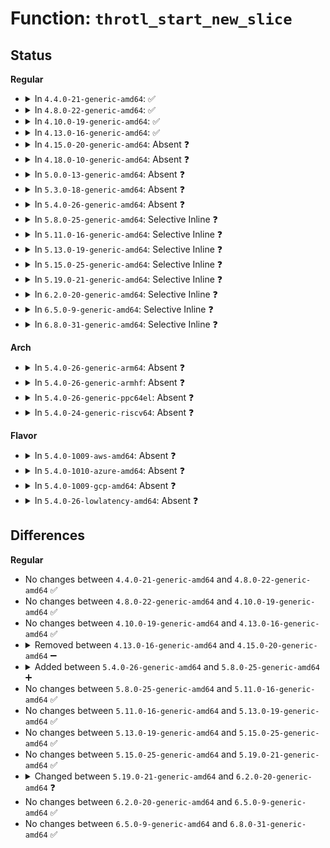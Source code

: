 # Function: <code>throtl_start_new_slice</code>

## Status
<b>Regular</b>
<ul>
<li>
<details>
<summary>In <code>4.4.0-21-generic-amd64</code>: ✅</summary>

```c
void throtl_start_new_slice(struct throtl_grp * tg, bool rw)
```

```json
{
  "name": "throtl_start_new_slice",
  "collision_type": "Unique Static",
  "inline_type": "No",
  "funcs": [
    {
      "addr": 18446744071582884256,
      "name": "throtl_start_new_slice",
      "external": false,
      "loc": "block/blk-throttle.c:572",
      "file": "block/blk-throttle.c",
      "inline": "seen, unknown",
      "caller_inline": [],
      "caller_func": [
        "block/blk-throttle.c:tg_may_dispatch",
        "block/blk-throttle.c:tg_conf_updated",
        "block/blk-throttle.c:tg_conf_updated"
      ]
    }
  ],
  "symbols": [
    {
      "addr": 18446744071582884256,
      "name": "throtl_start_new_slice",
      "section": ".text",
      "bind": "STB_LOCAL",
      "size": 533
    }
  ]
}
```
</details>
</li>
<li>
<details>
<summary>In <code>4.8.0-22-generic-amd64</code>: ✅</summary>

```c
void throtl_start_new_slice(struct throtl_grp * tg, bool rw)
```

```json
{
  "name": "throtl_start_new_slice",
  "collision_type": "Unique Static",
  "inline_type": "No",
  "funcs": [
    {
      "addr": 18446744071583170160,
      "name": "throtl_start_new_slice",
      "external": false,
      "loc": "block/blk-throttle.c:566",
      "file": "block/blk-throttle.c",
      "inline": "seen, unknown",
      "caller_inline": [],
      "caller_func": [
        "block/blk-throttle.c:tg_conf_updated",
        "block/blk-throttle.c:tg_conf_updated",
        "block/blk-throttle.c:tg_may_dispatch"
      ]
    }
  ],
  "symbols": [
    {
      "addr": 18446744071583170160,
      "name": "throtl_start_new_slice",
      "section": ".text",
      "bind": "STB_LOCAL",
      "size": 430
    }
  ]
}
```
</details>
</li>
<li>
<details>
<summary>In <code>4.10.0-19-generic-amd64</code>: ✅</summary>

```c
void throtl_start_new_slice(struct throtl_grp * tg, bool rw)
```

```json
{
  "name": "throtl_start_new_slice",
  "collision_type": "Unique Static",
  "inline_type": "No",
  "funcs": [
    {
      "addr": 18446744071583281120,
      "name": "throtl_start_new_slice",
      "external": false,
      "loc": "block/blk-throttle.c:566",
      "file": "block/blk-throttle.c",
      "inline": "seen, unknown",
      "caller_inline": [],
      "caller_func": [
        "block/blk-throttle.c:tg_conf_updated",
        "block/blk-throttle.c:tg_conf_updated",
        "block/blk-throttle.c:tg_may_dispatch"
      ]
    }
  ],
  "symbols": [
    {
      "addr": 18446744071583281120,
      "name": "throtl_start_new_slice",
      "section": ".text",
      "bind": "STB_LOCAL",
      "size": 357
    }
  ]
}
```
</details>
</li>
<li>
<details>
<summary>In <code>4.13.0-16-generic-amd64</code>: ✅</summary>

```c
void throtl_start_new_slice(struct throtl_grp * tg, bool rw)
```

```json
{
  "name": "throtl_start_new_slice",
  "collision_type": "Unique Static",
  "inline_type": "No",
  "funcs": [
    {
      "addr": 18446744071583338384,
      "name": "throtl_start_new_slice",
      "external": false,
      "loc": "block/blk-throttle.c:792",
      "file": "block/blk-throttle.c",
      "inline": "seen, unknown",
      "caller_inline": [],
      "caller_func": [
        "block/blk-throttle.c:tg_conf_updated",
        "block/blk-throttle.c:tg_conf_updated",
        "block/blk-throttle.c:tg_may_dispatch"
      ]
    }
  ],
  "symbols": [
    {
      "addr": 18446744071583338384,
      "name": "throtl_start_new_slice",
      "section": ".text",
      "bind": "STB_LOCAL",
      "size": 385
    }
  ]
}
```
</details>
</li>
<li>
<details>
<summary>In <code>4.15.0-20-generic-amd64</code>: Absent ❓</summary>

```json
{
  "name": "throtl_start_new_slice",
  "collision_type": "Unique Static",
  "inline_type": "Full",
  "funcs": [
    {
      "addr": 18446744071583525284,
      "name": "throtl_start_new_slice",
      "external": false,
      "loc": "block/blk-throttle.c:790",
      "file": "block/blk-throttle.c",
      "inline": "declared, inlined",
      "caller_inline": [
        "block/blk-throttle.c:tg_conf_updated",
        "block/blk-throttle.c:tg_conf_updated",
        "block/blk-throttle.c:tg_may_dispatch"
      ],
      "caller_func": []
    }
  ],
  "symbols": []
}
```
</details>
</li>
<li>
<details>
<summary>In <code>4.18.0-10-generic-amd64</code>: Absent ❓</summary>

```json
{
  "name": "throtl_start_new_slice",
  "collision_type": "Unique Static",
  "inline_type": "Full",
  "funcs": [
    {
      "addr": 18446744071583739624,
      "name": "throtl_start_new_slice",
      "external": false,
      "loc": "block/blk-throttle.c:788",
      "file": "block/blk-throttle.c",
      "inline": "declared, inlined",
      "caller_inline": [
        "block/blk-throttle.c:tg_conf_updated",
        "block/blk-throttle.c:tg_conf_updated",
        "block/blk-throttle.c:tg_may_dispatch"
      ],
      "caller_func": []
    }
  ],
  "symbols": []
}
```
</details>
</li>
<li>
<details>
<summary>In <code>5.0.0-13-generic-amd64</code>: Absent ❓</summary>

```json
{
  "name": "throtl_start_new_slice",
  "collision_type": "Unique Static",
  "inline_type": "Full",
  "funcs": [
    {
      "addr": 18446744071583847139,
      "name": "throtl_start_new_slice",
      "external": false,
      "loc": "block/blk-throttle.c:779",
      "file": "block/blk-throttle.c",
      "inline": "declared, inlined",
      "caller_inline": [
        "block/blk-throttle.c:tg_conf_updated",
        "block/blk-throttle.c:tg_conf_updated",
        "block/blk-throttle.c:tg_may_dispatch"
      ],
      "caller_func": []
    }
  ],
  "symbols": []
}
```
</details>
</li>
<li>
<details>
<summary>In <code>5.3.0-18-generic-amd64</code>: Absent ❓</summary>

```json
{
  "name": "throtl_start_new_slice",
  "collision_type": "Unique Static",
  "inline_type": "Full",
  "funcs": [
    {
      "addr": 18446744071584037624,
      "name": "throtl_start_new_slice",
      "external": false,
      "loc": "block/blk-throttle.c:779",
      "file": "block/blk-throttle.c",
      "inline": "declared, inlined",
      "caller_inline": [
        "block/blk-throttle.c:tg_conf_updated",
        "block/blk-throttle.c:tg_conf_updated",
        "block/blk-throttle.c:tg_may_dispatch"
      ],
      "caller_func": []
    }
  ],
  "symbols": []
}
```
</details>
</li>
<li>
<details>
<summary>In <code>5.4.0-26-generic-amd64</code>: Absent ❓</summary>

```json
{
  "name": "throtl_start_new_slice",
  "collision_type": "Unique Static",
  "inline_type": "Full",
  "funcs": [
    {
      "addr": 18446744071584141769,
      "name": "throtl_start_new_slice",
      "external": false,
      "loc": "block/blk-throttle.c:781",
      "file": "block/blk-throttle.c",
      "inline": "declared, inlined",
      "caller_inline": [
        "block/blk-throttle.c:tg_conf_updated",
        "block/blk-throttle.c:tg_conf_updated",
        "block/blk-throttle.c:tg_may_dispatch"
      ],
      "caller_func": []
    }
  ],
  "symbols": []
}
```
</details>
</li>
<li>
<details>
<summary>In <code>5.8.0-25-generic-amd64</code>: Selective Inline ❓</summary>

```c
void throtl_start_new_slice(struct throtl_grp * tg, bool rw)
```

```json
{
  "name": "throtl_start_new_slice",
  "collision_type": "Unique Static",
  "inline_type": "Selective",
  "funcs": [
    {
      "addr": 18446744071584543817,
      "name": "throtl_start_new_slice",
      "external": false,
      "loc": "block/blk-throttle.c:799",
      "file": "block/blk-throttle.c",
      "inline": "declared, inlined",
      "caller_inline": [
        "block/blk-throttle.c:tg_conf_updated",
        "block/blk-throttle.c:tg_conf_updated"
      ],
      "caller_func": [
        "block/blk-throttle.c:tg_may_dispatch"
      ]
    }
  ],
  "symbols": [
    {
      "addr": 18446744071584532352,
      "name": "throtl_start_new_slice",
      "section": ".text",
      "bind": "STB_LOCAL",
      "size": 283
    }
  ]
}
```
</details>
</li>
<li>
<details>
<summary>In <code>5.11.0-16-generic-amd64</code>: Selective Inline ❓</summary>

```c
void throtl_start_new_slice(struct throtl_grp * tg, bool rw)
```

```json
{
  "name": "throtl_start_new_slice",
  "collision_type": "Unique Static",
  "inline_type": "Selective",
  "funcs": [
    {
      "addr": 18446744071584653883,
      "name": "throtl_start_new_slice",
      "external": false,
      "loc": "block/blk-throttle.c:796",
      "file": "block/blk-throttle.c",
      "inline": "declared, inlined",
      "caller_inline": [
        "block/blk-throttle.c:tg_conf_updated",
        "block/blk-throttle.c:tg_conf_updated"
      ],
      "caller_func": [
        "block/blk-throttle.c:tg_may_dispatch"
      ]
    }
  ],
  "symbols": [
    {
      "addr": 18446744071584646832,
      "name": "throtl_start_new_slice",
      "section": ".text",
      "bind": "STB_LOCAL",
      "size": 318
    }
  ]
}
```
</details>
</li>
<li>
<details>
<summary>In <code>5.13.0-19-generic-amd64</code>: Selective Inline ❓</summary>

```c
void throtl_start_new_slice(struct throtl_grp * tg, bool rw)
```

```json
{
  "name": "throtl_start_new_slice",
  "collision_type": "Unique Static",
  "inline_type": "Selective",
  "funcs": [
    {
      "addr": 18446744071584681273,
      "name": "throtl_start_new_slice",
      "external": false,
      "loc": "block/blk-throttle.c:796",
      "file": "block/blk-throttle.c",
      "inline": "declared, inlined",
      "caller_inline": [
        "block/blk-throttle.c:tg_conf_updated",
        "block/blk-throttle.c:tg_conf_updated"
      ],
      "caller_func": [
        "block/blk-throttle.c:tg_may_dispatch"
      ]
    }
  ],
  "symbols": [
    {
      "addr": 18446744071584674560,
      "name": "throtl_start_new_slice",
      "section": ".text",
      "bind": "STB_LOCAL",
      "size": 318
    }
  ]
}
```
</details>
</li>
<li>
<details>
<summary>In <code>5.15.0-25-generic-amd64</code>: Selective Inline ❓</summary>

```c
void throtl_start_new_slice(struct throtl_grp * tg, bool rw)
```

```json
{
  "name": "throtl_start_new_slice",
  "collision_type": "Unique Static",
  "inline_type": "Selective",
  "funcs": [
    {
      "addr": 18446744071585103182,
      "name": "throtl_start_new_slice",
      "external": false,
      "loc": "block/blk-throttle.c:801",
      "file": "block/blk-throttle.c",
      "inline": "declared, inlined",
      "caller_inline": [
        "block/blk-throttle.c:tg_conf_updated",
        "block/blk-throttle.c:tg_conf_updated"
      ],
      "caller_func": [
        "block/blk-throttle.c:tg_may_dispatch"
      ]
    }
  ],
  "symbols": [
    {
      "addr": 18446744071585093008,
      "name": "throtl_start_new_slice",
      "section": ".text",
      "bind": "STB_LOCAL",
      "size": 709
    }
  ]
}
```
</details>
</li>
<li>
<details>
<summary>In <code>5.19.0-21-generic-amd64</code>: Selective Inline ❓</summary>

```c
void throtl_start_new_slice(struct throtl_grp * tg, bool rw)
```

```json
{
  "name": "throtl_start_new_slice",
  "collision_type": "Unique Static",
  "inline_type": "Selective",
  "funcs": [
    {
      "addr": 18446744071585829659,
      "name": "throtl_start_new_slice",
      "external": false,
      "loc": "block/blk-throttle.c:659",
      "file": "block/blk-throttle.c",
      "inline": "declared, inlined",
      "caller_inline": [
        "block/blk-throttle.c:tg_conf_updated",
        "block/blk-throttle.c:tg_conf_updated"
      ],
      "caller_func": [
        "block/blk-throttle.c:tg_may_dispatch"
      ]
    }
  ],
  "symbols": [
    {
      "addr": 18446744071585819808,
      "name": "throtl_start_new_slice",
      "section": ".text",
      "bind": "STB_LOCAL",
      "size": 671
    }
  ]
}
```
</details>
</li>
<li>
<details>
<summary>In <code>6.2.0-20-generic-amd64</code>: Selective Inline ❓</summary>

```c
void throtl_start_new_slice(struct throtl_grp * tg, bool rw, bool clear_carryover)
```

```json
{
  "name": "throtl_start_new_slice",
  "collision_type": "Unique Static",
  "inline_type": "Selective",
  "funcs": [
    {
      "addr": 18446744071586612537,
      "name": "throtl_start_new_slice",
      "external": false,
      "loc": "block/blk-throttle.c:658",
      "file": "block/blk-throttle.c",
      "inline": "declared, inlined",
      "caller_inline": [
        "block/blk-throttle.c:tg_conf_updated",
        "block/blk-throttle.c:tg_conf_updated"
      ],
      "caller_func": [
        "block/blk-throttle.c:tg_may_dispatch"
      ]
    }
  ],
  "symbols": [
    {
      "addr": 18446744071586602144,
      "name": "throtl_start_new_slice",
      "section": ".text",
      "bind": "STB_LOCAL",
      "size": 782
    }
  ]
}
```
</details>
</li>
<li>
<details>
<summary>In <code>6.5.0-9-generic-amd64</code>: Selective Inline ❓</summary>

```c
void throtl_start_new_slice(struct throtl_grp * tg, bool rw, bool clear_carryover)
```

```json
{
  "name": "throtl_start_new_slice",
  "collision_type": "Unique Static",
  "inline_type": "Selective",
  "funcs": [
    {
      "addr": 18446744071586870940,
      "name": "throtl_start_new_slice",
      "external": false,
      "loc": "block/blk-throttle.c:657",
      "file": "block/blk-throttle.c",
      "inline": "declared, inlined",
      "caller_inline": [
        "block/blk-throttle.c:tg_conf_updated",
        "block/blk-throttle.c:tg_conf_updated"
      ],
      "caller_func": [
        "block/blk-throttle.c:tg_may_dispatch"
      ]
    }
  ],
  "symbols": [
    {
      "addr": 18446744071586860400,
      "name": "throtl_start_new_slice",
      "section": ".text",
      "bind": "STB_LOCAL",
      "size": 782
    }
  ]
}
```
</details>
</li>
<li>
<details>
<summary>In <code>6.8.0-31-generic-amd64</code>: Selective Inline ❓</summary>

```c
void throtl_start_new_slice(struct throtl_grp * tg, bool rw, bool clear_carryover)
```

```json
{
  "name": "throtl_start_new_slice",
  "collision_type": "Unique Static",
  "inline_type": "Selective",
  "funcs": [
    {
      "addr": 18446744071587148838,
      "name": "throtl_start_new_slice",
      "external": false,
      "loc": "block/blk-throttle.c:657",
      "file": "block/blk-throttle.c",
      "inline": "declared, inlined",
      "caller_inline": [
        "block/blk-throttle.c:tg_conf_updated",
        "block/blk-throttle.c:tg_conf_updated"
      ],
      "caller_func": [
        "block/blk-throttle.c:tg_may_dispatch"
      ]
    }
  ],
  "symbols": [
    {
      "addr": 18446744071587137856,
      "name": "throtl_start_new_slice",
      "section": ".text",
      "bind": "STB_LOCAL",
      "size": 782
    }
  ]
}
```
</details>
</li>
</ul>
<b>Arch</b>
<ul>
<li>
<details>
<summary>In <code>5.4.0-26-generic-arm64</code>: Absent ❓</summary>

```json
{
  "name": "throtl_start_new_slice",
  "collision_type": "Unique Static",
  "inline_type": "Full",
  "funcs": [
    {
      "addr": 18446603336495992700,
      "name": "throtl_start_new_slice",
      "external": false,
      "loc": "block/blk-throttle.c:781",
      "file": "block/blk-throttle.c",
      "inline": "declared, inlined",
      "caller_inline": [
        "block/blk-throttle.c:tg_conf_updated",
        "block/blk-throttle.c:tg_conf_updated",
        "block/blk-throttle.c:tg_may_dispatch"
      ],
      "caller_func": []
    }
  ],
  "symbols": []
}
```
</details>
</li>
<li>
<details>
<summary>In <code>5.4.0-26-generic-armhf</code>: Absent ❓</summary>

```json
{
  "name": "throtl_start_new_slice",
  "collision_type": "Unique Static",
  "inline_type": "Full",
  "funcs": [
    {
      "addr": 3229332916,
      "name": "throtl_start_new_slice",
      "external": false,
      "loc": "block/blk-throttle.c:781",
      "file": "block/blk-throttle.c",
      "inline": "declared, inlined",
      "caller_inline": [
        "block/blk-throttle.c:tg_conf_updated",
        "block/blk-throttle.c:tg_conf_updated",
        "block/blk-throttle.c:tg_may_dispatch"
      ],
      "caller_func": []
    }
  ],
  "symbols": []
}
```
</details>
</li>
<li>
<details>
<summary>In <code>5.4.0-26-generic-ppc64el</code>: Absent ❓</summary>

```json
{
  "name": "throtl_start_new_slice",
  "collision_type": "Unique Static",
  "inline_type": "Full",
  "funcs": [
    {
      "addr": 13835058055290219076,
      "name": "throtl_start_new_slice",
      "external": false,
      "loc": "block/blk-throttle.c:781",
      "file": "block/blk-throttle.c",
      "inline": "declared, inlined",
      "caller_inline": [
        "block/blk-throttle.c:tg_conf_updated",
        "block/blk-throttle.c:tg_conf_updated",
        "block/blk-throttle.c:tg_may_dispatch"
      ],
      "caller_func": []
    }
  ],
  "symbols": []
}
```
</details>
</li>
<li>
<details>
<summary>In <code>5.4.0-24-generic-riscv64</code>: Absent ❓</summary>

```json
{
  "name": "throtl_start_new_slice",
  "collision_type": "Unique Static",
  "inline_type": "Full",
  "funcs": [
    {
      "addr": 18446743936275089728,
      "name": "throtl_start_new_slice",
      "external": false,
      "loc": "block/blk-throttle.c:781",
      "file": "block/blk-throttle.c",
      "inline": "declared, inlined",
      "caller_inline": [
        "block/blk-throttle.c:tg_conf_updated",
        "block/blk-throttle.c:tg_conf_updated",
        "block/blk-throttle.c:tg_may_dispatch"
      ],
      "caller_func": []
    }
  ],
  "symbols": []
}
```
</details>
</li>
</ul>
<b>Flavor</b>
<ul>
<li>
<details>
<summary>In <code>5.4.0-1009-aws-amd64</code>: Absent ❓</summary>

```json
{
  "name": "throtl_start_new_slice",
  "collision_type": "Unique Static",
  "inline_type": "Full",
  "funcs": [
    {
      "addr": 18446744071584110505,
      "name": "throtl_start_new_slice",
      "external": false,
      "loc": "block/blk-throttle.c:781",
      "file": "block/blk-throttle.c",
      "inline": "declared, inlined",
      "caller_inline": [
        "block/blk-throttle.c:tg_conf_updated",
        "block/blk-throttle.c:tg_conf_updated",
        "block/blk-throttle.c:tg_may_dispatch"
      ],
      "caller_func": []
    }
  ],
  "symbols": []
}
```
</details>
</li>
<li>
<details>
<summary>In <code>5.4.0-1010-azure-amd64</code>: Absent ❓</summary>

```json
{
  "name": "throtl_start_new_slice",
  "collision_type": "Unique Static",
  "inline_type": "Full",
  "funcs": [
    {
      "addr": 18446744071584046185,
      "name": "throtl_start_new_slice",
      "external": false,
      "loc": "block/blk-throttle.c:781",
      "file": "block/blk-throttle.c",
      "inline": "declared, inlined",
      "caller_inline": [
        "block/blk-throttle.c:tg_conf_updated",
        "block/blk-throttle.c:tg_conf_updated",
        "block/blk-throttle.c:tg_may_dispatch"
      ],
      "caller_func": []
    }
  ],
  "symbols": []
}
```
</details>
</li>
<li>
<details>
<summary>In <code>5.4.0-1009-gcp-amd64</code>: Absent ❓</summary>

```json
{
  "name": "throtl_start_new_slice",
  "collision_type": "Unique Static",
  "inline_type": "Full",
  "funcs": [
    {
      "addr": 18446744071584094265,
      "name": "throtl_start_new_slice",
      "external": false,
      "loc": "block/blk-throttle.c:781",
      "file": "block/blk-throttle.c",
      "inline": "declared, inlined",
      "caller_inline": [
        "block/blk-throttle.c:tg_conf_updated",
        "block/blk-throttle.c:tg_conf_updated",
        "block/blk-throttle.c:tg_may_dispatch"
      ],
      "caller_func": []
    }
  ],
  "symbols": []
}
```
</details>
</li>
<li>
<details>
<summary>In <code>5.4.0-26-lowlatency-amd64</code>: Absent ❓</summary>

```json
{
  "name": "throtl_start_new_slice",
  "collision_type": "Unique Static",
  "inline_type": "Full",
  "funcs": [
    {
      "addr": 18446744071584197326,
      "name": "throtl_start_new_slice",
      "external": false,
      "loc": "block/blk-throttle.c:781",
      "file": "block/blk-throttle.c",
      "inline": "declared, inlined",
      "caller_inline": [
        "block/blk-throttle.c:tg_conf_updated",
        "block/blk-throttle.c:tg_conf_updated",
        "block/blk-throttle.c:tg_may_dispatch"
      ],
      "caller_func": []
    }
  ],
  "symbols": []
}
```
</details>
</li>
</ul>

## Differences
<b>Regular</b>
<ul>
<li>
No changes between <code>4.4.0-21-generic-amd64</code> and <code>4.8.0-22-generic-amd64</code> ✅
</li>
<li>
No changes between <code>4.8.0-22-generic-amd64</code> and <code>4.10.0-19-generic-amd64</code> ✅
</li>
<li>
No changes between <code>4.10.0-19-generic-amd64</code> and <code>4.13.0-16-generic-amd64</code> ✅
</li>
<li>
<details>
<summary>Removed between <code>4.13.0-16-generic-amd64</code> and <code>4.15.0-20-generic-amd64</code> ➖</summary>

```c
void throtl_start_new_slice(struct throtl_grp * tg, bool rw)
```
</details>
</li>
<li>
<details>
<summary>Added between <code>5.4.0-26-generic-amd64</code> and <code>5.8.0-25-generic-amd64</code> ➕</summary>

```c
void throtl_start_new_slice(struct throtl_grp * tg, bool rw)
```
</details>
</li>
<li>
No changes between <code>5.8.0-25-generic-amd64</code> and <code>5.11.0-16-generic-amd64</code> ✅
</li>
<li>
No changes between <code>5.11.0-16-generic-amd64</code> and <code>5.13.0-19-generic-amd64</code> ✅
</li>
<li>
No changes between <code>5.13.0-19-generic-amd64</code> and <code>5.15.0-25-generic-amd64</code> ✅
</li>
<li>
No changes between <code>5.15.0-25-generic-amd64</code> and <code>5.19.0-21-generic-amd64</code> ✅
</li>
<li>
<details>
<summary>Changed between <code>5.19.0-21-generic-amd64</code> and <code>6.2.0-20-generic-amd64</code> ❓</summary>
<ul>
<li>
<b>Param added. </b>
<code>bool clear_carryover</code>
</li>
</ul>
</details>
</li>
<li>
No changes between <code>6.2.0-20-generic-amd64</code> and <code>6.5.0-9-generic-amd64</code> ✅
</li>
<li>
No changes between <code>6.5.0-9-generic-amd64</code> and <code>6.8.0-31-generic-amd64</code> ✅
</li>
</ul>
